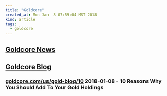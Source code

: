 ```yaml
---
title: "Goldcore"
created_at: Mon Jan  8 07:59:04 MST 2018
kind: article
tags:
  - goldcore
---
```


<h2>
  <a href="https://news.goldcore.com/" target="_blank">Goldcore News</a>
</h2>

<h2>
  <a href="https://news.goldcore.com/us/gold-blog/" target="_blank">Goldcore Blog</a>
</h2>


<h3>
  <a href="https://news.goldcore.com/us/gold-blog/10-reasons-add-gold-holdings/" target="_blank">goldcore.com/us/gold-blog/10</a>
  2018-01-08 - 10 Reasons Why You Should Add To Your Gold Holdings
</h3>

<!--
html boilerplate
<a href="" target="_blank"></a>
<a name=""></a>
<img src="" width="400px">
<ul>
  <li></li>
</ul>
<pre>
</pre>
<p style="margin-bottom: 2em;"></p>
<hr style="border: 0; height: 3px; background: #333; background-image: linear-gradient(to right, #ccc, #333, #ccc);">
<pre><code>
</code></pre>
<math xmlns='http://www.w3.org/1998/Math/MathML' display='block'>
</math>
-->
